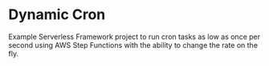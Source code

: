 # Dynamic Cron

Example Serverless Framework project to run cron tasks as low as once per second using AWS Step Functions with the ability to change the rate on the fly. 
